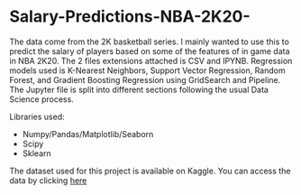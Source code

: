 # Salary-Predictions-NBA-2K20-

The data come from the 2K basketball series. I mainly wanted to use this to predict the salary of players based on some of the features of in game data in NBA 2K20. The 2 files extensions attached is CSV and IPYNB. Regression models used is K-Nearest Neighbors, Support Vector Regression, Random Forest, and Gradient Boosting Regression using GridSearch and Pipeline. The Jupyter file is split into different sections following the usual Data Science process.

Libraries used:
* Numpy/Pandas/Matplotlib/Seaborn
* Scipy
* Sklearn

The dataset used for this project is available on Kaggle. You can access the data by clicking [here](https://www.kaggle.com/isaienkov/nba2k20-player-dataset)

